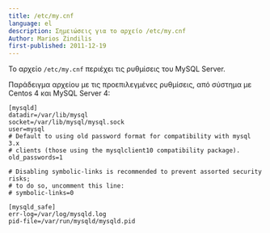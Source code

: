 ```yaml
---
title: /etc/my.cnf
language: el
description: Σημειώσεις για το αρχείο /etc/my.cnf
Author: Marios Zindilis
first-published: 2011-12-19
---
```


Το αρχείο `/etc/my.cnf` περιέχει τις ρυθμίσεις του MySQL Server.

Παράδειγμα αρχείου με τις προεπιλεγμένες ρυθμίσεις, από σύστημα με 
Centos 4 και MySQL Server 4:

    [mysqld]
    datadir=/var/lib/mysql
    socket=/var/lib/mysql/mysql.sock
    user=mysql
    # Default to using old password format for compatibility with mysql 3.x
    # clients (those using the mysqlclient10 compatibility package).
    old_passwords=1
     
    # Disabling symbolic-links is recommended to prevent assorted security risks;
    # to do so, uncomment this line:
    # symbolic-links=0
     
    [mysqld_safe]
    err-log=/var/log/mysqld.log
    pid-file=/var/run/mysqld/mysqld.pid
